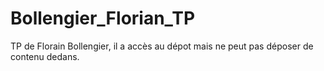 # Bollengier_Florian_TP
TP de Florain Bollengier, il a accès au dépot mais ne peut pas déposer de contenu dedans.
